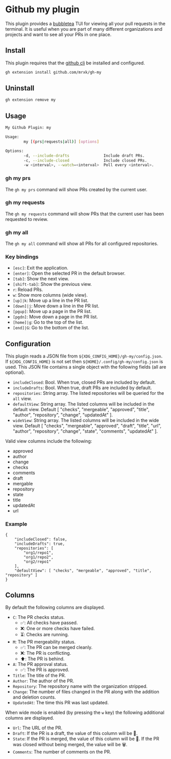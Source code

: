 # Github my plugin

This plugin provides a [bubbletea](https://github.com/charmbracelet/bubbletea)
TUI for viewing all your pull requests in the terminal. It is useful when you
are part of many different organizations and projects and want to see all your
PRs in one place.

## Install

This plugin requires that the [github cli](https://cli.github.com/) be installed
and configured.

```bash
gh extension install github.com/mrxk/gh-my
```

## Uninstall

```bash
gh extension remove my
```

## Usage

```bash
My Github Plugin: my

Usage:
        my [(prs|requests|all)] [options]

Options:
        -d, --include-drafts               Include draft PRs.
        -c, --include-closed               Include closed PRs.
        -w <interval>, --watch=<interval>  Poll every <interval>.
```

### gh my prs

The `gh my prs` command will show PRs created by the current user.

### gh my requests

The `gh my requests` command will show PRs that the current user has been
requested to review.

### gh my all

The `gh my all` command will show all PRs for all configured repositories.

### Key bindings

* `[esc]`: Exit the application.
* `[enter]`: Open the selected PR in the default browser.
* `[tab]`: Show the next view.
* `[shift-tab]`: Show the previous view.
* `r`: Reload PRs.
* `w`: Show more columns (wide view).
* `[up]|k`: Move up a line in the PR list.
* `[down]|j`: Move down a line in the PR list.
* `[pgup]`: Move up a page in the PR list.
* `[pgdn]`: Move down a page in the PR list.
* `[home]|g`: Go to the top of the list.
* `[end]|G`: Go to the bottom of the list.

## Configuration

This plugin reads a JSON file from `${XDG_CONFIG_HOME}/gh-my/config.json`. If
`${XDG_CONFIG_HOME}` is not set then `${HOME}/.config/gh-my/config.json` is
used. This JSON file contains a single object with the following fields (all are
optional).

* `includeClosed`: Bool. When true, closed PRs are included by default.
* `includeDrafts`: Bool. When true, draft PRs are included by default.
* `repositories`: String array. The listed repositories will be queried for the
  `all` view.
* `defaultView`: String array. The listed columns will be included in the
  default view. Default [ "checks", "mergeable", "approved", "title", "author",
  "repository", "change", "updatedAt" ].
* `wideView`: String array. The listed columns will be included in the wide
  view. Default [ "checks", "mergeable", "approved", "draft", "title", "url",
  "author", "repository", "change", "state", "comments", "updatedAt" ].

Valid view columns include the following:
* approved
* author
* change
* checks
* comments
* draft
* mergable
* repository
* state
* title
* updatedAt
* url

### Example

```
{
    "includeClosed": false,
    "includeDrafts": true,
    "repositories": [
        "org1/repo1",
        "org1/repo2",
        "org2/repo1"
    ],
    "defaultView": [ "checks", "mergeable", "approved", "title", "repository" ]
}
```

## Columns

By default the following columns are displayed.

* `C`: The PR checks status.
  * ✅: All checks have passed.
  * ❌: One or more checks have failed.
  * ⏳: Checks are running.
* `M`: The PR mergeability status.
  * ✅: The PR can be merged cleanly.
  * ❌: The PR is conflicting.
  * ⬆️: The PR is behind.
* `A`: The PR approval status.
  * ✅: The PR is approved.
* `Title`: The title of the PR.
* `Author`: The author of the PR.
* `Repository`: The repository name with the organization stripped.
* `Change`: The number of files changed in the PR along with the addition and
  deletion counts.
* `UpdatedAt`: The time this PR was last updated.

When wide mode is enabled (by pressing the `w` key) the following additional
columns are displayed.

* `Url`: The URL of the PR.
* `Draft`: If the PR is a draft, the value of this column will be 📝.
* `State`: If the PR is merged, the value of this column will be 🚀. If the PR
  was closed without being merged, the value will be 🗑.
* `Comments`: The number of comments on the PR.
